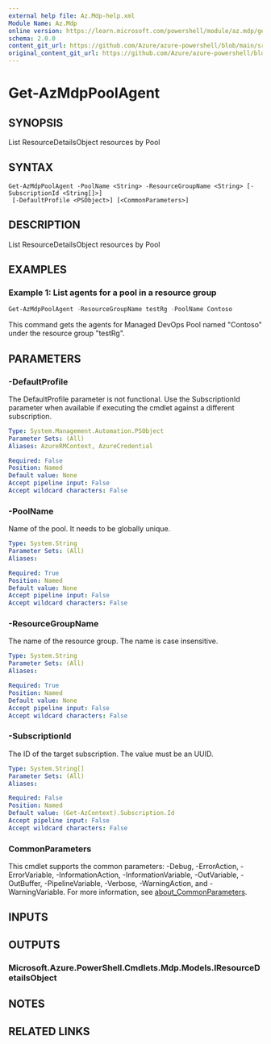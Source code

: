 ```yaml
---
external help file: Az.Mdp-help.xml
Module Name: Az.Mdp
online version: https://learn.microsoft.com/powershell/module/az.mdp/get-azmdppoolagent
schema: 2.0.0
content_git_url: https://github.com/Azure/azure-powershell/blob/main/src/Mdp/Mdp/help/Get-AzMdpPoolAgent.md
original_content_git_url: https://github.com/Azure/azure-powershell/blob/main/src/Mdp/Mdp/help/Get-AzMdpPoolAgent.md
---
```


# Get-AzMdpPoolAgent

## SYNOPSIS
List ResourceDetailsObject resources by Pool

## SYNTAX

```
Get-AzMdpPoolAgent -PoolName <String> -ResourceGroupName <String> [-SubscriptionId <String[]>]
 [-DefaultProfile <PSObject>] [<CommonParameters>]
```

## DESCRIPTION
List ResourceDetailsObject resources by Pool

## EXAMPLES

### Example 1: List agents for a pool in a resource group
```powershell
Get-AzMdpPoolAgent -ResourceGroupName testRg -PoolName Contoso
```

This command gets the agents for Managed DevOps Pool named "Contoso" under the resource group "testRg".

## PARAMETERS

### -DefaultProfile
The DefaultProfile parameter is not functional.
Use the SubscriptionId parameter when available if executing the cmdlet against a different subscription.

```yaml
Type: System.Management.Automation.PSObject
Parameter Sets: (All)
Aliases: AzureRMContext, AzureCredential

Required: False
Position: Named
Default value: None
Accept pipeline input: False
Accept wildcard characters: False
```

### -PoolName
Name of the pool.
It needs to be globally unique.

```yaml
Type: System.String
Parameter Sets: (All)
Aliases:

Required: True
Position: Named
Default value: None
Accept pipeline input: False
Accept wildcard characters: False
```

### -ResourceGroupName
The name of the resource group.
The name is case insensitive.

```yaml
Type: System.String
Parameter Sets: (All)
Aliases:

Required: True
Position: Named
Default value: None
Accept pipeline input: False
Accept wildcard characters: False
```

### -SubscriptionId
The ID of the target subscription.
The value must be an UUID.

```yaml
Type: System.String[]
Parameter Sets: (All)
Aliases:

Required: False
Position: Named
Default value: (Get-AzContext).Subscription.Id
Accept pipeline input: False
Accept wildcard characters: False
```

### CommonParameters
This cmdlet supports the common parameters: -Debug, -ErrorAction, -ErrorVariable, -InformationAction, -InformationVariable, -OutVariable, -OutBuffer, -PipelineVariable, -Verbose, -WarningAction, and -WarningVariable. For more information, see [about_CommonParameters](http://go.microsoft.com/fwlink/?LinkID=113216).

## INPUTS

## OUTPUTS

### Microsoft.Azure.PowerShell.Cmdlets.Mdp.Models.IResourceDetailsObject

## NOTES

## RELATED LINKS
